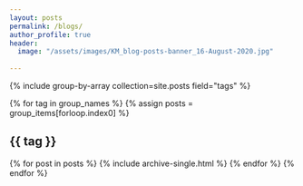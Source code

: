 ```yaml
---
layout: posts
permalink: /blogs/
author_profile: true
header:
  image: "/assets/images/KM_blog-posts-banner_16-August-2020.jpg"
  
---
```


{% include group-by-array collection=site.posts field="tags" %}

{% for tag in group_names %}
  {% assign posts = group_items[forloop.index0] %}
  <h2 id="{{ tag | slugify }}" class="archive__subtitle">{{ tag }}</h2>
  {% for post in posts %}
    {% include archive-single.html %}
  {% endfor %}
{% endfor %}
